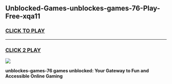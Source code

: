 
## Unblocked-Games-unblockes-games-76-Play-Free-xqa11
<h3>
<a href="https://premium76.site?title=unblockes-games-76&ref=10A">CLICK TO PLAY</a></h3>
<hr>

<h3>
<a href="https://premium76.site?title=unblockes-games-76&ref=10A">CLICK 2 PLAY</a>
  
</h3>

<a href="https://premium76.site?title=unblockes-games-76&ref=10A"><img src="https://clearcache.store/games.png"></a>


**unblockes-games-76 games unblocked: Your Gateway to Fun and Accessible Online Gaming**
